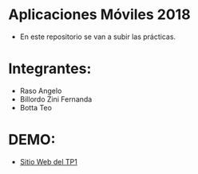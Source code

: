# Aplicaciones Móviles 2018
- En este repositorio se van a subir las prácticas.

# Integrantes:
- Raso Angelo
- Billordo Zini Fernanda
- Botta Teo

# DEMO:
- [Sitio Web del TP1](http://www.aplicaciones-moviles-tp1.surge.sh)
